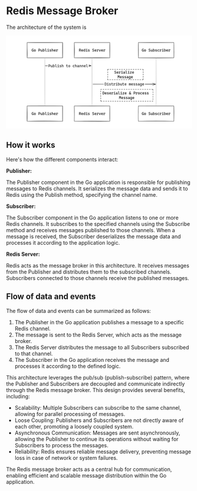 # Redis Message Broker

The architecture of the system is

![Image Description](images/architecture.png)
## How it works
Here's how the different components interact:

**Publisher:**

The Publisher component in the Go application is responsible for publishing messages to Redis channels. It serializes the message data and sends it to Redis using the Publish method, specifying the channel name.

**Subscriber:**

The Subscriber component in the Go application listens to one or more Redis channels. It subscribes to the specified channels using the Subscribe method and receives messages published to those channels. When a message is received, the Subscriber deserializes the message data and processes it according to the application logic.

**Redis Server:**

Redis acts as the message broker in this architecture. It receives messages from the Publisher and distributes them to the subscribed channels. Subscribers connected to those channels receive the published messages.

## Flow of data and events

The flow of data and events can be summarized as follows:

1. The Publisher in the Go application publishes a message to a specific Redis channel.
2. The message is sent to the Redis Server, which acts as the message broker.
3. The Redis Server distributes the message to all Subscribers subscribed to that channel.
4. The Subscriber in the Go application receives the message and processes it according to the defined logic.

This architecture leverages the pub/sub (publish-subscribe) pattern, where the Publisher and Subscribers are decoupled and communicate indirectly through the Redis message broker. This design provides several benefits, including:

- Scalability: Multiple Subscribers can subscribe to the same channel, allowing for parallel processing of messages.
- Loose Coupling: Publishers and Subscribers are not directly aware of each other, promoting a loosely coupled system.
- Asynchronous Communication: Messages are sent asynchronously, allowing the Publisher to continue its operations without waiting for Subscribers to process the messages.
- Reliability: Redis ensures reliable message delivery, preventing message loss in case of network or system failures.

The Redis message broker acts as a central hub for communication, enabling efficient and scalable message distribution within the Go application.